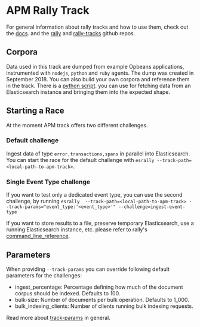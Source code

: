 # APM Rally Track

For general information about rally tracks and how to use them, 
check out the [docs](https://esrally.readthedocs.io/en/stable/index.html).
and the [rally](https://github.com/elastic/rally) and [rally-tracks](https://github.com/elastic/rally-tracks) github 
repos.

## Corpora
Data used in this track are dumped from example Opbeans applications, instrumented with `nodejs`, `python` and 
`ruby` agents. The dump was created in September 2018. 
You can also build your own corpora and reference them in the track.
There is a [python script](https://github.com/elastic/apm-server/blob/d7b9d5027dd6a296792aa5179c0eaff8374d62d8/rally/fetch_data.py).
you can use for fetching data from an Elasticsearch instance and bringing them into the expected shape. 

## Starting a Race

At the moment APM track offers two different challenges. 

### Default challenge
Ingest data of type `error,transactions,spans` in parallel into Elasticsearch.
You can start the race for the default challenge with `esrally --track-path=<local-path-to-apm-track>`.

### Single Event Type challenge
If you want to test only a dedicated event type, you can use the second challenge, by running 
`esrally 
--track-path=<local-path-to-apm-track> --track-params="event_type:'<event_type>'" --challenge=ingest-event-type`


If you want to store results to a file, preserve temporary Elasticsearch, use a running Elasticsearch instance, etc. 
please refer to rally's [command_line_reference](https://esrally.readthedocs.io/en/stable/command_line_reference.html#command-line-flags).


## Parameters
When providing `--track-params` you can override following default parameters for the challenges: 

* ingest_percentage: Percentage defining how much of the document corpus should be indexed. Defaults to 100. 
* bulk-size: Number of documents per bulk operation. Defaults to 1_000.
* bulk_indexing_clients: Number of clients running bulk indexing requests.

Read more about [track-params](https://esrally.readthedocs.io/en/stable/command_line_reference.html#track-params) in general. 
